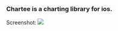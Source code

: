 ### Chartee is a charting library for ios. 

Screenshot:
![](https://github.com/zhiyu/chartee/raw/master/resource/demo.png)